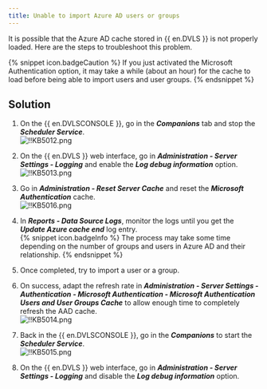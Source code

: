 ```yaml
---
title: Unable to import Azure AD users or groups
---
```

It is possible that the Azure AD cache stored in {{ en.DVLS }} is not properly loaded. Here are the steps to troubleshoot this problem.

{% snippet icon.badgeCaution %}
If you just activated the Microsoft Authentication option, it may take a while (about an hour) for the cache to load before being able to import users and user groups.
{% endsnippet %}

## Solution

1. On the {{ en.DVLSCONSOLE }}, go in the ***Companions*** tab and stop the ***Scheduler Service***.  
![!!KB5012.png](https://webdevolutions.azureedge.net/docs/en/kb/KB5012.png)
1. On the {{ en.DVLS }} web interface, go in ***Administration - Server Settings - Logging*** and enable the ***Log debug information*** option.  
![!!KB5013.png](https://webdevolutions.azureedge.net/docs/en/kb/KB5013.png)
1. Go in ***Administration - Reset Server Cache*** and reset the ***Microsoft Authentication*** cache.  
![!!KB5016.png](https://webdevolutions.azureedge.net/docs/en/kb/KB5016.png)
1. In ***Reports - Data Source Logs***, monitor the logs until you get the ***Update Azure cache end*** log entry.  
{% snippet icon.badgeInfo %}
The process may take some time depending on the number of groups and users in Azure AD and their relationship.
{% endsnippet %}

5. Once completed, try to import a user or a group.
6. On success, adapt the refresh rate in ***Administration - Server Settings - Authentication - Microsoft Authentication - Microsoft Authentication Users and User Groups Cache*** to allow enough time to completely refresh the AAD cache.  
![!!KB5014.png](https://webdevolutions.azureedge.net/docs/en/kb/KB5014.png)
1. Back in the {{ en.DVLSCONSOLE }}, go in the ***Companions*** to start the ***Scheduler Service***.  
![!!KB5015.png](https://webdevolutions.azureedge.net/docs/en/kb/KB5015.png)
1. On the {{ en.DVLS }} web interface, go in ***Administration - Server Settings - Logging*** and disable the ***Log debug information*** option.
